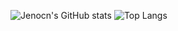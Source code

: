 <!--
**Jenocn/Jenocn** is a ✨ _special_ ✨ repository because its `README.md` (this file) appears on your GitHub profile.

Here are some ideas to get you started:

- 🔭 I’m currently working on ...
- 🌱 I’m currently learning ...
- 👯 I’m looking to collaborate on ...
- 🤔 I’m looking for help with ...
- 💬 Ask me about ...
- 📫 How to reach me: ...
- 😄 Pronouns: ...
- ⚡ Fun fact: ...
-->

![Jenocn's GitHub stats](https://github-readme-stats.vercel.app/api?username=Jenocn&show_icons=true) ![Top Langs](https://github-readme-stats.vercel.app/api/top-langs/?username=Jenocn)